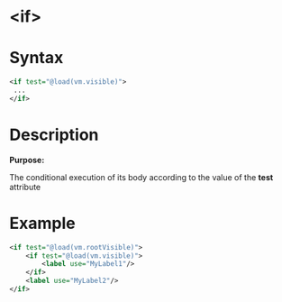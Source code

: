 # &lt;if>
Syntax
======
```xml
<if test="@load(vm.visible)">
 ...
</if>
```

Description
===========
**Purpose:**

The conditional execution of its body according to the value of the **test** attribute


Example
=======
```xml
<if test="@load(vm.rootVisible)">
	<if test="@load(vm.visible)">
		<label use="MyLabel1"/>
	</if>
	<label use="MyLabel2"/>
</if>
```
